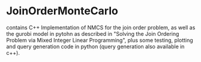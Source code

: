 # JoinOrderMonteCarlo

contains C++ Implementation of NMCS for the join order problem, as well as the gurobi model in pytohn as described in "Solving the Join Ordering Problem via Mixed Integer Linear Programming", plus some testing, plotting and query generation code in python (query generation also available in c++).
